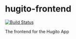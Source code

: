 # hugito-frontend

[![Build Status](https://travis-ci.com/joaodias/hugito-frontend.svg?token=sUutqTfvfqWU1UcqaFtD)](https://travis-ci.com/joaodias/hugito-frontend)

The frontend for the Hugito App

